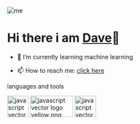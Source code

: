 ![me](https://media.giphy.com/media/LmNwrBhejkK9EFP504/giphy.gif)

# Hi there i am <a href="https://dawit-mekonnen.vercel.app/">Dave</a>👋


<!-- [![Header](https://raw.githubusercontent.com/Dave-lab12/<OWNER>/<OWNER>/giphy.gif "Header")](https://media.giphy.com/media/LmNwrBhejkK9EFP504/giphy.gif) -->
<!--
**Dave-lab12/Dave-lab12** is a ✨ _special_ ✨ repository because its `README.md` (this file) appears on your GitHub profile.

Here are some ideas to get you started:
-->
<!-- - 🔭 I’m currently working on m -->
- 🌱 I’m currently learning machine learning
<!-- - 👯 I’m looking to collaborate on ... -->
<!-- - 🤔 I’m looking for help with ... -->
<!-- - 💬 Ask me about ... -->
- 📫 How to reach me: <a href="mailto:dwtmekonnen123@gmail.com">click here</a>
<!-- - 😄 Pronouns: ... -->
<!-- - ⚡ Fun fact: ... -->
languages and tools
<br/>
<div>
<img src="https://www.freepnglogos.com/uploads/javascript-png/javascript-vector-logo-yellow-png-transparent-javascript-vector-12.png" width="50" height="50" alt="javascript vector logo yellow png transparent javascript vector" />

<img src="https://seeklogo.com/images/R/react-logo-7B3CE81517-seeklogo.com.png" width="100" height="50" alt="javascript vector logo yellow png transparent javascript vector" />

<img src="https://seeklogo.com/images/N/nodejs-logo-FBE122E377-seeklogo.com.png" width="50" height="50" alt="javascript vector logo yellow png transparent javascript vector" />
  </div>

